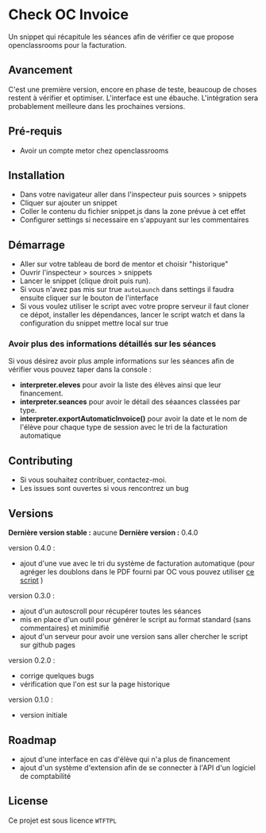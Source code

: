 # Check OC Invoice

Un snippet qui récapitule les séances afin de vérifier ce que propose openclassrooms pour la facturation.

## Avancement

C'est une première version, encore en phase de teste, beaucoup de choses restent à vérifier et optimiser.
L'interface est une ébauche. L'intégration sera probablement meilleure dans les prochaines versions.

## Pré-requis

- Avoir un compte metor chez openclassrooms

## Installation

- Dans votre navigateur aller dans l'inspecteur puis sources > snippets
- Cliquer sur ajouter un snippet
- Coller le contenu du fichier snippet.js dans la zone prévue à cet effet
- Configurer settings si necessaire en s'appuyant sur les commentaires

## Démarrage

- Aller sur votre tableau de bord de mentor et choisir "historique"
- Ouvrir l'inspecteur > sources > snippets
- Lancer le snippet (clique droit puis run).
- Si vous n'avez pas mis sur true `autoLaunch` dans settings il faudra ensuite cliquer sur le bouton de l'interface
- Si vous voulez utiliser le script avec votre propre serveur il faut cloner ce dépot, installer les dépendances, lancer le script watch et dans la configuration du snippet mettre local sur true

### Avoir plus des informations détaillés sur les séances

Si vous désirez avoir plus ample informations sur les séances afin de vérifier vous pouvez taper dans la console :

- **interpreter.eleves**  pour avoir la liste des élèves ainsi que leur financement.
- **interpreter.seances**  pour avoir le détail des séaances classées par type.
- **interpreter.exportAutomaticInvoice()** pour avoir la date et le nom de l'élève pour chaque type de session avec le tri de la facturation automatique

## Contributing

- Si vous souhaitez contribuer, contactez-moi.
- Les issues sont ouvertes si vous rencontrez un bug

## Versions

**Dernière version stable :** aucune
**Dernière version :** 0.4.0

version 0.4.0 :

* ajout d'une vue avec le tri du système de facturation automatique (pour agréger les doublons dans le PDF fourni par OC vous pouvez utiliser [ce script](https://github.com/fullstackbeaver/summarizes-OC-PDF-invoice) )

version 0.3.0 :

* ajout d'un autoscroll pour récupérer toutes les séances
* mis en place d'un outil pour générer le script au format standard (sans commentaires) et minimifié
* ajout d'un serveur pour avoir une version sans aller chercher le script sur github pages

version 0.2.0 :

* corrige quelques bugs
* vérification que l'on est sur la page historique

version 0.1.0 :

* version initiale

## Roadmap

* ajout d'une interface en cas d'élève qui n'a plus de financement
* ajout d'un système d'extension afin de se connecter à l'API d'un logiciel de comptabilité

## License

Ce projet est sous licence ``WTFTPL``
